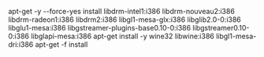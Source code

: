 apt-get -y --force-yes install libdrm-intel1:i386 libdrm-nouveau2:i386 libdrm-radeon1:i386 libdrm2:i386 libgl1-mesa-glx:i386  libglib2.0-0:i386 libglu1-mesa:i386 libgstreamer-plugins-base0.10-0:i386 libgstreamer0.10-0:i386 libglapi-mesa:i386
apt-get install -y wine32 libwine:i386 libgl1-mesa-dri:i386
apt-get -f install